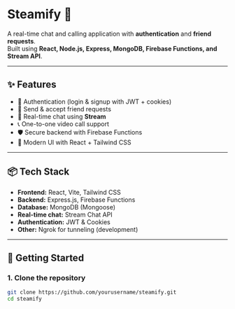 # Steamify 🚀

A real-time chat and calling application with **authentication** and **friend requests**.  
Built using **React, Node.js, Express, MongoDB, Firebase Functions, and Stream API**.

---

## ✨ Features

- 🔑 Authentication (login & signup with JWT + cookies)
- 👥 Send & accept friend requests
- 💬 Real-time chat using **Stream**
- 📞 One-to-one video call support
- 🛡️ Secure backend with Firebase Functions
- 🎨 Modern UI with React + Tailwind CSS

---

## 📦 Tech Stack

- **Frontend:** React, Vite, Tailwind CSS
- **Backend:** Express.js, Firebase Functions
- **Database:** MongoDB (Mongoose)
- **Real-time chat:** Stream Chat API
- **Authentication:** JWT & Cookies
- **Other:** Ngrok for tunneling (development)

---

## 🚀 Getting Started

### 1. Clone the repository

```bash
git clone https://github.com/yourusername/steamify.git
cd steamify
```
